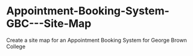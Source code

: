 # Appointment-Booking-System-GBC---Site-Map
Create a site map for an Appointment Booking System for George Brown College
